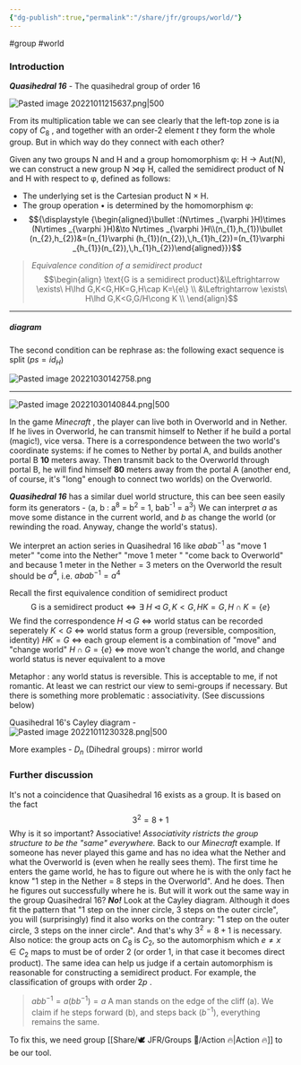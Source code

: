 ```yaml
---
{"dg-publish":true,"permalink":"/share/jfr/groups/world/"}
---
```


#group #world

### Introduction
***Quasihedral 16*** - The quasihedral group of order 16

![Pasted image 20221011215637.png|500](/img/user/Share/resource/Pasted%20image%2020221011215637.png)

From its multiplication table we can see clearly that the left-top zone is ia copy of $C_8$ , and together with an order-2 element $t$ they form the whole group. But in which way do they connect with each other?

Given any two groups N and H and a group homomorphism φ: H → Aut(N), we can construct a new group N ⋊φ H, called the semidirect product of N and H with respect to φ, defined as follows:
- The underlying set is the Cartesian product N × H.
- The group operation ${\displaystyle \bullet }$ is determined by the homomorphism φ:
- $${\displaystyle {\begin{aligned}\bullet :(N\rtimes _{\varphi }H)\times (N\rtimes _{\varphi }H)&\to N\rtimes _{\varphi }H\\(n_{1},h_{1})\bullet (n_{2},h_{2})&=(n_{1}\varphi (h_{1})(n_{2}),\,h_{1}h_{2})=(n_{1}\varphi _{h_{1}}(n_{2}),\,h_{1}h_{2})\end{aligned}}}$$
>*Equivalence condition of a semidirect product*
>$$\begin{align}
\text{G is a semidirect product}&\Leftrightarrow \exists\ H\lhd G,K<G,HK=G,H\cap K=\{e\}  \\
&\Leftrightarrow \exists\ H\lhd G,K<G,G/H\cong K \\
\end{align}$$

---
##### diagram
The second condition can be rephrase as: the following exact sequence is split ($ps=id_H$)

![Pasted image 20221030142758.png](/img/user/Share/resource/Pasted%20image%2020221030142758.png)

---
![Pasted image 20221030140844.png|500](/img/user/Share/resource/Pasted%20image%2020221030140844.png)

In the game *Minecraft* , the player can live both in Overworld and in Nether. If he lives in Overworld, he can transmit himself to Nether if he build a portal (magic!), vice versa. There is a correspondence between the two world's coordinate systems: if he comes to Nether by portal A, and builds another portal B **10** meters away. Then transmit back to the Overworld through portal B, he will find himself **80** meters away from the portal A (another end, of course, it's "long" enough to connect two worlds) on the Overworld.  

***Quasihedral 16*** has a similar duel world structure, this can bee seen easily form its generators - 
⟨a, b : a<sup>8</sup> = b<sup>2</sup> = 1, bab<sup>-1</sup> = a<sup>3</sup>⟩
We can interpret $a$ as move some distance in the current world, and $b$ as change the world (or rewinding the road. Anyway, change the world's status).

We interpret an action series in Quasihedral 16 like
$abab^{-1}$ 
as "move 1 meter" "come into the Nether" "move 1 meter " "come back to Overworld"
and because 1 meter in the Nether = 3 meters on the Overworld
the result should be $a^4$, i.e.
$abab^{-1}=a^4$

Recall the first equivalence condition of semidirect product
$$\text{G is a semidirect product}\Leftrightarrow \exists\ H\lhd G,K<G,HK=G,H\cap K=\{e\}$$
We find the correspondence 
$H\lhd G$   $\Leftrightarrow$   world status can be recorded seperately
$K < G$   $\Leftrightarrow$   world status form a group (reversible, composition, identity)
$HK = G$   $\Leftrightarrow$   each group element is a combination of "move" and "change world"
$H\cap G=\{e\}$   $\Leftrightarrow$   move won't change the world, and change world status is never equivalent to a move

Metaphor : any world status is reversible. This is acceptable to me, if not romantic. At least we can restrict our view to semi-groups if necessary. But there is something more problematic : associativity. (See discussions below)

Quasihedral 16's Cayley diagram - 
![Pasted image 20221011230328.png|500](/img/user/Share/resource/Pasted%20image%2020221011230328.png)
 
More examples -
$D_n$ (Dihedral groups) : mirror world

### Further discussion
It's not a coincidence that Quasihedral 16 exists as a group. It is based on the fact
$$3^2=8+1$$
Why is it so important? Associative! *Associativity ristricts the group structure to be the "same" everywhere.*
Back to our *Minecraft* example. If someone has never played this game and has no idea what the Nether and what the Overworld is (even when he really sees them). The first time he enters the game world, he has to figure out where he is with the only fact he know "1 step in the Nether = 8 steps in the Overworld". And he does. Then he figures out successfully where he is. 
But will it work out the same way in the group Quasihedral 16?
***No!***
Look at the Cayley diagram. Although it does fit the pattern that "1 step on the inner circle, 3 steps on the outer circle", you will (surprisingly) find it also works on the contrary: "1 step on the outer circle, 3 steps on the inner circle".
And that's why $3^2=8+1$ is necessary. Also notice: the group acts on $C_8$ is $C_2$, so the automorphism which $e \neq x\in C_2$ maps to must be of order 2 (or order 1, in that case it becomes direct product).
The same idea can help us judge if a certain automorphism is reasonable for constructing a semidirect product. For example, the classification of groups with order $2p$ .


>$abb^{-1}=a(bb^{-1})=a$ 
>A man stands on the edge of the cliff (a). We claim if he steps forward (b), and steps back ($b^{-1}$), everything remains the same. 

To fix this, we need group [[Share/🕊️ JFR/Groups 💫/Action 🔥\|Action 🔥]] to be our tool.



